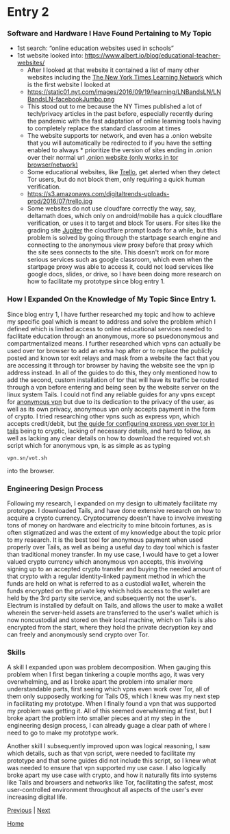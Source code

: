 # Entry 2
### Software and Hardware I Have Found Pertaining to My Topic
* 1st search: “online education websites used in schools”
* 1st website looked into: https://www.albert.io/blog/educational-teacher-websites/
    * After I looked at that website it contained a list of many other websites including the [The New York Times Learning Network](https://www.nytimes.com/section/learning/lesson-plans) which is the first website I looked at
    * https://static01.nyt.com/images/2016/09/19/learning/LNBandsLN/LNBandsLN-facebookJumbo.png 
    * This stood out to me because the NY Times published a lot of tech/privacy articles in the past before, especially recently during the pandemic with          the fast adaptation of online learning tools having to completely replace the standard classroom at times
    * The website supports tor network, and even has a .onion website that you will automatically be redirected to if you have the setting enabled to always     * prioritize the version of sites ending in  .onion over their normal url [.onion website (only works in tor browser/network)]( https://www.nytimesn7cgmftshazwhfgzm37qxb44r64ytbb2dj3x62d2lljsciiyd.onion/section/learning/lesson-plans)
    * Some educational websites, like [Trello](https://trello.com), get alerted when they detect Tor users, but do not block them, only requiring a quick         human verification.
    * https://s3.amazonaws.com/digitaltrends-uploads-prod/2016/07/trello.jpg
    * Some websites do not use cloudfare correctly the way, say, deltamath does, which only on android/mobile has a quick cloudflare verification, or uses         it to target and block Tor users. For sites like the grading site [Jupiter](jupiter.ed) the cloudflare prompt loads for a while, but this problem is          solved by going through the startpage search engine and connecting to the anonymous view proxy before that proxy which the site sees connects to the         site. This doesn't work on for more serious services such as google classroom, which even when the startpage proxy was able to access it, could not         load services like google docs, slides, or drive, so I have been doing more research on how to facilitate my prototype since blog entry 1.

### How I Expanded On the Knowledge of My Topic Since Entry 1. 
Since blog entry 1, I have further researched my topic and how to achieve my specific goal which is meant to address and solve the problem which I defined which is limited access to online educational services needed to facilitate education through an anonymous, more so psuedononymous and compartmentalized means. I further researched which vpns can actually be used over tor browser to add an extra hop after or to replace the publicly posted and known tor exit relays and mask from a website the fact that you are accessing it through tor browser by having the website see the vpn ip address instead. In all of the guides to do this, they only mentioned how to add the second, custom installation of tor that will have its traffic be routed through a vpn before entering and being seen by the website server on the linux system Tails. I could not find any reliable guides for any vpns except for [anonymous vpn](https://vpn.sn/) but due to its dedication to the privacy of the user, as well as its own privacy, anonymous vpn only accepts payment in the form of crypto. I tried researching other vpns such as express vpn, which accepts credit/debit, but [the guide for configuring express vpn over tor in tails](https://www.privacyaffairs.com/vpn-with-tails/) being to cryptic, lacking of necessary details, and hard to follow, as well as lacking any clear details on how to download the required vot.sh script which for anonymous vpn, is as simple as as typing 
```
vpn.sn/vot.sh
``` 
into the browser. 

### Engineering Design Process
Following my research, I expanded on my design to ultimately facilitate my prototype. I downloaded Tails, and have done extensive research on how to acquire a crypto currency. Cryptocurrency doesn't have to involve investing tons of money on hardware and electricity to mine bitcoin fortunes, as is often stigmatized and was the extent of my knowledge about the topic prior to my research. It is the best tool for anonymous payment when used properly over Tails, as well as being a useful day to day tool which is faster than traditional money transfer. In my use case, I would have to get a lower valued crypto currency which anonymous vpn accepts, this involving signing up to an accepted crypto transfer and buying the needed amount of that crypto with a regular identity-linked payment method in which the funds are held on what is referred to as a custodial wallet, wherein the funds encrypted on the private key which holds access to the wallet are held by the 3rd party site service, and subsequently not the user's. Electrum is installed by default on Tails, and allows the user to make a wallet wherein the server-held assets are transferred to the user's wallet which is now noncustodial and stored on their local machine, which on Tails is also encrypted from the start, where they hold the private decryption key and can freely and anonymously send crypto over Tor. 

### Skills
A skill I expanded upon was problem decomposition. When gauging this problem when I first began tinkering a couple months ago, it was very overwhelming, and as I broke apart the problem into smaller more understandable parts, first seeing which vpns even work over Tor, all of them only supposedly working for Tails OS, which I knew was my next step in facilitating my prototype. When I finally found a vpn that was supported my problem was getting it. All of this seemed overwhleming at first, but I broke apart the problem into smaller pieces and at my step in the engineering design process, I can already guage a clear path of where I need to go to make my prototype work.

Another skill I subsequently improved upon was logical reasoning, I saw which details, such as that vpn script, were needed to facilitate my prototype and that some guides did not include this script, so I knew what was needed to ensure that vpn supported my use case. I also logically broke apart my use case with crypto, and how it naturally fits into systems like Tails and browsers and networks like Tor, facilitating the safest, most user-controlled environment throughout all aspects of the user's ever increasing digital life.


[Previous](entry01.md) | [Next](entry03.md)

[Home](../README.md)
